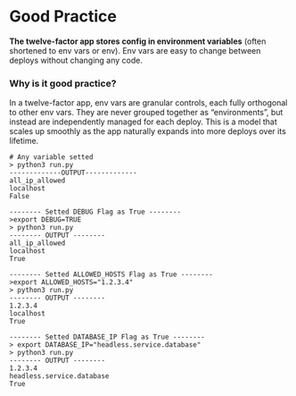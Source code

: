 # Good Practice


**The twelve-factor app stores config in environment variables** (often shortened to env vars or env). Env vars are easy to change between deploys without changing any code.

### Why is it good practice?

In a twelve-factor app, env vars are granular controls, each fully orthogonal to other env vars. They are never grouped together as “environments”, but instead are independently managed for each deploy. This is a model that scales up smoothly as the app naturally expands into more deploys over its lifetime.


    # Any variable setted
    > python3 run.py  
    -------------OUTPUT-------------
    all_ip_allowed
    localhost
    False
    
    -------- Setted DEBUG Flag as True --------
    >export DEBUG=TRUE
    > python3 run.py
    -------- OUTPUT --------
    all_ip_allowed
    localhost
    True
    
    -------- Setted ALLOWED_HOSTS Flag as True --------
    >export ALLOWED_HOSTS="1.2.3.4"
    > python3 run.py
    -------- OUTPUT --------
    1.2.3.4
    localhost
    True
    
    -------- Setted DATABASE_IP Flag as True --------
    > export DATABASE_IP="headless.service.database" 
    > python3 run.py
    -------- OUTPUT --------
    1.2.3.4
    headless.service.database
    True
    
